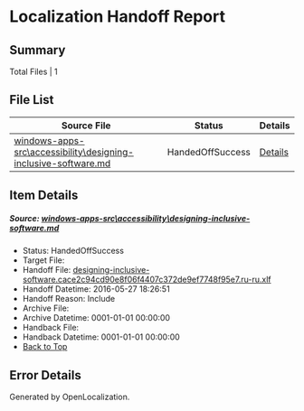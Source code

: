 # <a name='report-top'></a> Localization Handoff Report

## Summary
 Total Files | 1

## File List
 Source File | Status | Details 
 ----------- | ------ | ------- 
 [windows-apps-src\accessibility\designing-inclusive-software.md](https://github.com/Microsoft/windows-apps/blob/ea4d413e0b2ade1429d255afbc6a1a73ea308051/windows-apps-src/accessibility/designing-inclusive-software.md) | HandedOffSuccess | [Details](#6f1c0663034f81bb0ddfe42c04fbe60562b45c1c15)

## Item Details
##### <a name='6f1c0663034f81bb0ddfe42c04fbe60562b45c1c15'></a> Source: [windows-apps-src\accessibility\designing-inclusive-software.md](https://github.com/Microsoft/windows-apps/blob/ea4d413e0b2ade1429d255afbc6a1a73ea308051/windows-apps-src/accessibility/designing-inclusive-software.md)
* Status: HandedOffSuccess
* Target File: 
* Handoff File: [designing-inclusive-software.cace2c94cd90e8f06f4407c372de9ef7748f95e7.ru-ru.xlf](https://github.com/Microsoft/WDG.handoff/blob/57ee4d8e420c949136a503fbaec1cda874193424/ol-handoff/Microsoft/windows-apps.ru-ru/master/designing-inclusive-software.cace2c94cd90e8f06f4407c372de9ef7748f95e7.ru-ru.xlf)
* Handoff Datetime: 2016-05-27 18:26:51
* Handoff Reason: Include
* Archive File: 
* Archive Datetime: 0001-01-01 00:00:00
* Handback File: 
* Handback Datetime: 0001-01-01 00:00:00
* [Back to Top](#report-top)


## Error Details

Generated by OpenLocalization.
